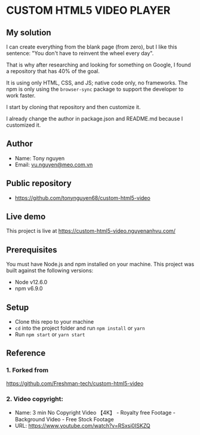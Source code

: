 # CUSTOM HTML5 VIDEO PLAYER

## My solution

I can create everything from the blank page (from zero), but I like this sentence: "You don't have to reinvent the wheel every day".

That is why after researching and looking for something on Google, I found a repository that has 40% of the goal.

It is using only HTML, CSS, and JS; native code only, no frameworks. The npm is only using the `browser-sync` package to support the developer to work faster.

I start by cloning that repository and then customize it.

I already change the author in package.json and README.md because I customized it.

## Author

* Name: Tony nguyen
* Email: vu.nguyen@meo.com.vn

## Public repository

* https://github.com/tonynguyen68/custom-html5-video

## Live demo

This project is live at https://custom-html5-video.nguyenanhvu.com/

## Prerequisites

You must have Node.js and npm installed on your machine. This project was built against the following versions:

* Node v12.6.0
* npm v6.9.0

## Setup

* Clone this repo to your machine
* `cd` into the project folder and run `npm install` or `yarn`
* Run `npm start` or `yarn start`

## Reference

### 1. Forked from

https://github.com/Freshman-tech/custom-html5-video

### 2. Video copyright:

* Name: 3 min No Copyright Video 【4K】 - Royalty free Footage - Background Video - Free Stock Footage
* URL: https://www.youtube.com/watch?v=RSxsi0ISKZQ
